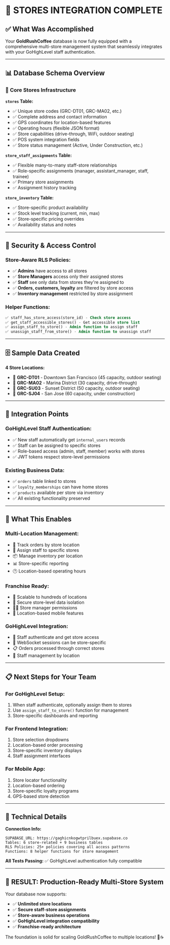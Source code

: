 # 🏪 STORES INTEGRATION COMPLETE

## ✅ What Was Accomplished

Your **GoldRushCoffee** database is now fully equipped with a comprehensive multi-store management system that seamlessly integrates with your GoHighLevel staff authentication.

---

## 📊 Database Schema Overview

### 🏬 **Core Stores Infrastructure**

**`stores` Table:**
- ✅ Unique store codes (GRC-DT01, GRC-MA02, etc.)
- ✅ Complete address and contact information
- ✅ GPS coordinates for location-based features
- ✅ Operating hours (flexible JSON format)
- ✅ Store capabilities (drive-through, WiFi, outdoor seating)
- ✅ POS system integration fields
- ✅ Store status management (Active, Under Construction, etc.)

**`store_staff_assignments` Table:**
- ✅ Flexible many-to-many staff-store relationships
- ✅ Role-specific assignments (manager, assistant_manager, staff, trainee)
- ✅ Primary store assignments
- ✅ Assignment history tracking

**`store_inventory` Table:**
- ✅ Store-specific product availability
- ✅ Stock level tracking (current, min, max)
- ✅ Store-specific pricing overrides
- ✅ Availability status and notes

---

## 🔐 Security & Access Control

### **Store-Aware RLS Policies:**
- ✅ **Admins** have access to all stores
- ✅ **Store Managers** access only their assigned stores
- ✅ **Staff** see only data from stores they're assigned to
- ✅ **Orders, customers, loyalty** are filtered by store access
- ✅ **Inventory management** restricted by store assignment

### **Helper Functions:**
```sql
✅ staff_has_store_access(store_id) - Check store access
✅ get_staff_accessible_stores() - Get accessible store list
✅ assign_staff_to_store() - Admin function to assign staff
✅ unassign_staff_from_store() - Admin function to unassign staff
```

---

## 🗄️ Sample Data Created

**4 Store Locations:**
- 🏪 **GRC-DT01** - Downtown San Francisco (45 capacity, outdoor seating)
- 🏪 **GRC-MA02** - Marina District (30 capacity, drive-through)
- 🏪 **GRC-SU03** - Sunset District (50 capacity, outdoor seating)
- 🏪 **GRC-SJ04** - San Jose (60 capacity, under construction)

---

## 🔗 Integration Points

### **GoHighLevel Staff Authentication:**
- ✅ New staff automatically get `internal_users` records
- ✅ Staff can be assigned to specific stores
- ✅ Role-based access (admin, staff, member) works with stores
- ✅ JWT tokens respect store-level permissions

### **Existing Business Data:**
- ✅ `orders` table linked to stores
- ✅ `loyalty_memberships` can have home stores
- ✅ `products` available per store via inventory
- ✅ All existing functionality preserved

---

## 🚀 What This Enables

### **Multi-Location Management:**
- 📍 Track orders by store location
- 👥 Assign staff to specific stores
- 📦 Manage inventory per location
- 📊 Store-specific reporting
- 🕐 Location-based operating hours

### **Franchise Ready:**
- 🏢 Scalable to hundreds of locations
- 🔐 Secure store-level data isolation
- 👨‍💼 Store manager permissions
- 📱 Location-based mobile features

### **GoHighLevel Integration:**
- 🔑 Staff authenticate and get store access
- 🏪 WebSocket sessions can be store-specific
- 📋 Orders processed through correct stores
- 👥 Staff management by location

---

## 📋 Next Steps for Your Team

### **For GoHighLevel Setup:**
1. When staff authenticate, optionally assign them to stores
2. Use `assign_staff_to_store()` function for management
3. Store-specific dashboards and reporting

### **For Frontend Integration:**
1. Store selection dropdowns
2. Location-based order processing
3. Store-specific inventory displays
4. Staff assignment interfaces

### **For Mobile App:**
1. Store locator functionality
2. Location-based ordering
3. Store-specific loyalty programs
4. GPS-based store detection

---

## 🔧 Technical Details

**Connection Info:**
```
SUPABASE_URL: https://gaghicnkogwtprilbuex.supabase.co
Tables: 6 store-related + 9 business tables
RLS Policies: 25+ policies covering all access patterns
Functions: 8 helper functions for store management
```

**All Tests Passing:** ✅ GoHighLevel authentication fully compatible

---

## 🎯 **RESULT: Production-Ready Multi-Store System**

Your database now supports:
- ✅ **Unlimited store locations**
- ✅ **Secure staff-store assignments** 
- ✅ **Store-aware business operations**
- ✅ **GoHighLevel integration compatibility**
- ✅ **Franchise-ready architecture**

The foundation is solid for scaling GoldRushCoffee to multiple locations! 🚀☕